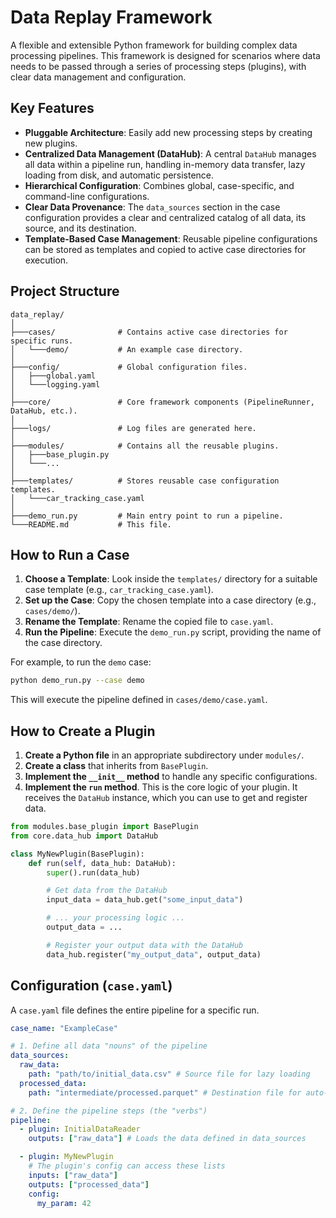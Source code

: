 # Data Replay Framework

A flexible and extensible Python framework for building complex data processing pipelines. This framework is designed for scenarios where data needs to be passed through a series of processing steps (plugins), with clear data management and configuration.

## Key Features

- **Pluggable Architecture**: Easily add new processing steps by creating new plugins.
- **Centralized Data Management (DataHub)**: A central `DataHub` manages all data within a pipeline run, handling in-memory data transfer, lazy loading from disk, and automatic persistence.
- **Hierarchical Configuration**: Combines global, case-specific, and command-line configurations.
- **Clear Data Provenance**: The `data_sources` section in the case configuration provides a clear and centralized catalog of all data, its source, and its destination.
- **Template-Based Case Management**: Reusable pipeline configurations can be stored as templates and copied to active case directories for execution.

## Project Structure

```
data_replay/
│
├───cases/              # Contains active case directories for specific runs.
│   └───demo/           # An example case directory.
│
├───config/             # Global configuration files.
│   ├───global.yaml
│   └───logging.yaml
│
├───core/               # Core framework components (PipelineRunner, DataHub, etc.).
│
├───logs/               # Log files are generated here.
│
├───modules/            # Contains all the reusable plugins.
│   ├───base_plugin.py
│   └───...
│
├───templates/          # Stores reusable case configuration templates.
│   └───car_tracking_case.yaml
│
├───demo_run.py         # Main entry point to run a pipeline.
└───README.md           # This file.
```

## How to Run a Case

1.  **Choose a Template**: Look inside the `templates/` directory for a suitable case template (e.g., `car_tracking_case.yaml`).
2.  **Set up the Case**: Copy the chosen template into a case directory (e.g., `cases/demo/`).
3.  **Rename the Template**: Rename the copied file to `case.yaml`.
4.  **Run the Pipeline**: Execute the `demo_run.py` script, providing the name of the case directory.

   For example, to run the `demo` case:
   ```bash
   python demo_run.py --case demo
   ```
   This will execute the pipeline defined in `cases/demo/case.yaml`.

## How to Create a Plugin

1.  **Create a Python file** in an appropriate subdirectory under `modules/`.
2.  **Create a class** that inherits from `BasePlugin`.
3.  **Implement the `__init__` method** to handle any specific configurations.
4.  **Implement the `run` method**. This is the core logic of your plugin. It receives the `DataHub` instance, which you can use to get and register data.

   ```python
   from modules.base_plugin import BasePlugin
   from core.data_hub import DataHub

   class MyNewPlugin(BasePlugin):
       def run(self, data_hub: DataHub):
           super().run(data_hub)

           # Get data from the DataHub
           input_data = data_hub.get("some_input_data")

           # ... your processing logic ...
           output_data = ...

           # Register your output data with the DataHub
           data_hub.register("my_output_data", output_data)
   ```

## Configuration (`case.yaml`)

A `case.yaml` file defines the entire pipeline for a specific run.

```yaml
case_name: "ExampleCase"

# 1. Define all data "nouns" of the pipeline
data_sources:
  raw_data:
    path: "path/to/initial_data.csv" # Source file for lazy loading
  processed_data:
    path: "intermediate/processed.parquet" # Destination file for auto-persistence

# 2. Define the pipeline steps (the "verbs")
pipeline:
  - plugin: InitialDataReader
    outputs: ["raw_data"] # Loads the data defined in data_sources

  - plugin: MyNewPlugin
    # The plugin's config can access these lists
    inputs: ["raw_data"]
    outputs: ["processed_data"]
    config:
      my_param: 42
```